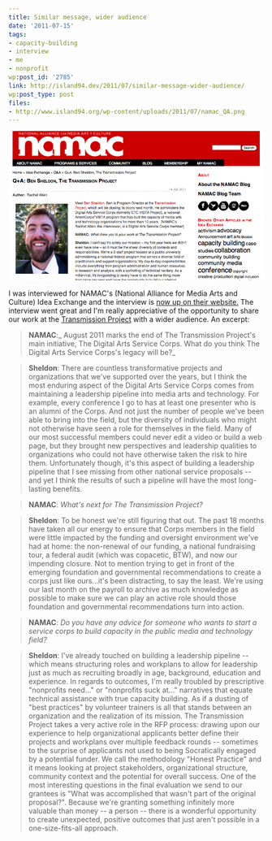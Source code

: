 ```yaml
---
title: Similar message, wider audience
date: '2011-07-15'
tags:
- capacity-building
- interview
- me
- nonprofit
wp:post_id: '2785'
link: http://island94.dev/2011/07/similar-message-wider-audience/
wp:post_type: post
files:
- http://www.island94.org/wp-content/uploads/2011/07/namac_QA.png
---
```


![](2011-07-15-Similar-message-wider-audience/namac_QA.png "namac_QA")

I was interviewed for NAMAC's (National Alliance for Media Arts and Culture) Idea Exchange and the interview is [now up on their website.](http://namac.org/node/25813) The interview went great and I'm really appreciative of the opportunity to share our work at the [Transmission Project](http://transmissionproject.org) with a wider audience. An excerpt:

> **NAMAC**:_ August 2011 marks the end of The Transmission Project's main initiative, The Digital Arts Service Corps. What do you think The Digital Arts Service Corps's legacy will be?_

>

> **Sheldon**: There are countless transformative projects and organizations that we've supported over the years, but I think the most enduring aspect of the Digital Arts Service Corps comes from maintaining a leadership pipeline into media arts and technology. For example, every conference I go to has at least one presenter who is an alumni of the Corps. And not just the number of people we've been able to bring into the field, but the diversity of individuals who might not otherwise have seen a role for themselves in the field. Many of our most successful members could never edit a video or build a web page, but they brought new perspectives and leadership qualities to organizations who could not have otherwise taken the risk to hire them. Unfortunately though, it's this aspect of building a leadership pipeline that I see missing from other national service proposals -- and yet I think the results of such a pipeline will have the most long-lasting benefits.

>

> **NAMAC**: _What's next for The Transmission Project?_

>

> **Sheldon**: To be honest we're still figuring that out. The past 18 months have taken all our energy to ensure that Corps members in the field were little impacted by the funding and oversight environment we've had at home: the non-renewal of our funding, a national fundraising tour, a federal audit (which was copacetic, BTW), and now our impending closure. Not to mention trying to get in front of the emerging foundation and governmental recommendations to create a corps just like ours...it's been distracting, to say the least. We're using our last month on the payroll to archive as much knowledge as possible to make sure we can play an active role should those foundation and governmental recommendations turn into action.

>

> **NAMAC**: _Do you have any advice for someone who wants to start a service corps to build capacity in the public media and technology field?_

>

> **Sheldon**: I've already touched on building a leadership pipeline -- which means structuring roles and workplans to allow for leadership just as much as recruiting broadly in age, background, education and experience. In regards to outcomes, I'm really troubled by prescriptive "nonprofits need..." or "nonprofits suck at..." narratives that equate technical assistance with true capacity building. As if a dusting of "best practices" by volunteer trainers is all that stands between an organization and the realization of its mission. The Transmission Project takes a very active role in the RFP process: drawing upon our experience to help organizational applicants better define their projects and workplans over multiple feedback rounds -- sometimes to the surprise of applicants not used to being Socratically engaged by a potential funder. We call the methodology "Honest Practice" and it means looking at project stakeholders, organizational structure, community context and the potential for overall success. One of the most interesting questions in the final evaluation we send to our grantees is "What was accomplished that wasn't part of the original proposal?". Because we're granting something infinitely more valuable than money -- a person -- there is a wonderful opportunity to create unexpected, positive outcomes that just aren't possible in a one-size-fits-all approach.